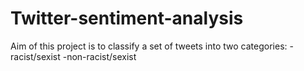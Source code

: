 # Twitter-sentiment-analysis

Aim of this project is to classify a set of tweets into two categories:
-racist/sexist
-non-racist/sexist
